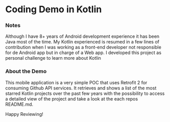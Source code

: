 # Coding Demo in Kotlin

### Notes

Although I have 8+ years of Android development experience it has been Java most of the time. My Kotlin experienced is resumed in a few lines of contribution when I was working as a front-end developer not responsible for de Android app but in charge of a Web app. I developed this project as personal challenge to learn more about Kotlin

### About the Demo

This mobile application is a very simple POC that uses Retrofit 2 for consuming Github API services. It retrieves and shows a list of the most starred Kotlin projects over the past few years with the possibility to access a detailed view of the project and take a look at the each repos README.md.

Happy Reviewing!
